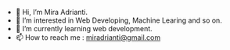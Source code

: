 - 👋 Hi, I’m Mira Adrianti.
- 👀 I’m interested in Web Developing, Machine Learing and so on.
- 🌱 I’m currently learning web development.
- 📫 How to reach me : miradrianti@gmail.com
<!--- 💞️ I’m looking to collaborate on ... --->

<!---
Miradrianti/Miradrianti is a ✨ special ✨ repository because its `README.md` (this file) appears on your GitHub profile.
You can click the Preview link to take a look at your changes.
--->

